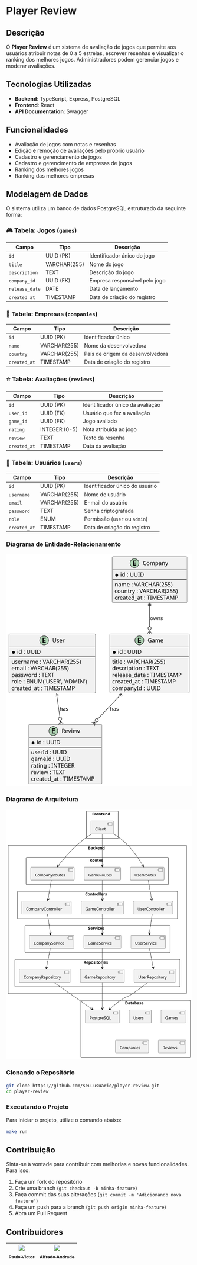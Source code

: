 # Player Review

## Descrição

O **Player Review** é um sistema de avaliação de jogos que permite aos usuários atribuir notas de 0 a 5 estrelas, escrever resenhas e visualizar o ranking dos melhores jogos. Administradores podem gerenciar jogos e moderar avaliações.

## Tecnologias Utilizadas

- **Backend**: TypeScript, Express, PostgreSQL
- **Frontend**: React
- **API Documentation**: Swagger

## Funcionalidades

- Avaliação de jogos com notas e resenhas
- Edição e remoção de avaliações pelo próprio usuário
- Cadastro e gerenciamento de jogos
- Cadastro e gerencimento de empresas de jogos
- Ranking dos melhores jogos
- Ranking das melhores empresas

## Modelagem de Dados

O sistema utiliza um banco de dados PostgreSQL estruturado da seguinte forma:

### 🎮 **Tabela: Jogos (`games`)**

| Campo          | Tipo         | Descrição                     |
| -------------- | ------------ | ----------------------------- |
| `id`           | UUID (PK)    | Identificador único do jogo   |
| `title`        | VARCHAR(255) | Nome do jogo                  |
| `description`  | TEXT         | Descrição do jogo             |
| `company_id`   | UUID (FK)    | Empresa responsável pelo jogo |
| `release_date` | DATE         | Data de lançamento            |
| `created_at`   | TIMESTAMP    | Data de criação do registro   |

### 🏢 **Tabela: Empresas (`companies`)**

| Campo        | Tipo         | Descrição                        |
| ------------ | ------------ | -------------------------------- |
| `id`         | UUID (PK)    | Identificador único              |
| `name`       | VARCHAR(255) | Nome da desenvolvedora           |
| `country`    | VARCHAR(255) | País de origem da desenvolvedora |
| `created_at` | TIMESTAMP    | Data de criação do registro      |

### ⭐ **Tabela: Avaliações (`reviews`)**

| Campo        | Tipo          | Descrição                        |
| ------------ | ------------- | -------------------------------- |
| `id`         | UUID (PK)     | Identificador único da avaliação |
| `user_id`    | UUID (FK)     | Usuário que fez a avaliação      |
| `game_id`    | UUID (FK)     | Jogo avaliado                    |
| `rating`     | INTEGER (0-5) | Nota atribuída ao jogo           |
| `review`     | TEXT          | Texto da resenha                 |
| `created_at` | TIMESTAMP     | Data da avaliação                |

### 👤 **Tabela: Usuários (`users`)**

| Campo        | Tipo         | Descrição                      |
| ------------ | ------------ | ------------------------------ |
| `id`         | UUID (PK)    | Identificador único do usuário |
| `username`   | VARCHAR(255) | Nome de usuário                |
| `email`      | VARCHAR(255) | E-mail do usuário              |
| `password`   | TEXT         | Senha criptografada            |
| `role`       | ENUM         | Permissão (`user` ou `admin`)  |
| `created_at` | TIMESTAMP    | Data de criação do registro    |

### Diagrama de Entidade-Relacionamento

![Diagrama de Entidade-Relacionamento](./backend/docs/db.svg)

### Diagrama de Arquitetura

![Diagrama de Arquitetura](./backend/docs/arq.svg)

### Clonando o Repositório

```sh
git clone https://github.com/seu-usuario/player-review.git
cd player-review
```

### Executando o Projeto

Para iniciar o projeto, utilize o comando abaixo:

```sh
make run
```

## Contribuição

Sinta-se à vontade para contribuir com melhorias e novas funcionalidades. Para isso:

1. Faça um fork do repositório
2. Crie uma branch (`git checkout -b minha-feature`)
3. Faça commit das suas alterações (`git commit -m 'Adicionando nova feature'`)
4. Faça um push para a branch (`git push origin minha-feature`)
5. Abra um Pull Request

## Contribuidores

| [<img src="https://avatars.githubusercontent.com/u/94625698?v=4" width=115><br><sub>Paulo Victor</sub>](https://github.com/paulonc) | [<img src="https://avatars.githubusercontent.com/u/70920004?v=4" width=115><br><sub>Alfredo Andrade</sub>](https://github.com/AlfredoAndrade14) |
| ----------------------------------------------------------------------------------------------------------------------------------- | ----------------------------------------------------------------------------------------------------------------------------------------------- |
